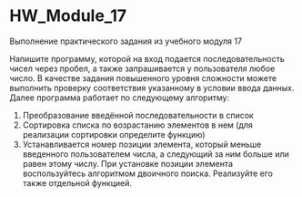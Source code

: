 # HW_Module_17
Выполнение практического задания из учебного модуля 17

Напишите программу, которой на вход подается последовательность чисел через пробел, а также запрашивается у пользователя любое число.
В качестве задания повышенного уровня сложности можете выполнить проверку соответствия указанному в условии ввода данных.
Далее программа работает по следующему алгоритму:
1) Преобразование введённой последовательности в список
2) Сортировка списка по возрастанию элементов в нем (для реализации сортировки определите функцию)
3) Устанавливается номер позиции элемента, который меньше введенного пользователем числа, а следующий за ним больше или равен этому числу.
При установке позиции элемента воспользуйтесь алгоритмом двоичного поиска. Реализуйте его также отдельной функцией.
